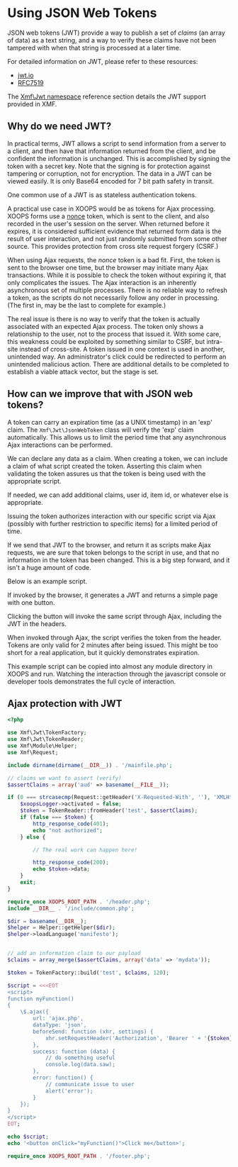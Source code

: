 # Using JSON Web Tokens

JSON web tokens \(JWT\) provide a way to publish a set of _claims_ \(an array of data\) as a text string, and a way to verify these claims have not been tampered with when that string is processed at a later time.

For detailed information on JWT, please refer to these resources:

* [jwt.io](https://jwt.io/)
* [RFC7519](https://tools.ietf.org/html/rfc7519)

The [Xmf\Jwt namespace]() reference section details the JWT support provided in XMF.

## Why do we need JWT?

In practical terms, JWT allows a script to send information from a server to a client, and then have that information returned from the client, and be confident the information is unchanged. This is accomplished by signing the token with a secret key. Note that the signing is for protection against tampering or corruption, not for encryption. The data in a JWT can be viewed easily. It is only Base64 encoded for 7 bit path safety in transit.

One common use of a JWT is as stateless authentication tokens.

A practical use case in XOOPS would be as tokens for Ajax processing. XOOPS forms use a [nonce](https://en.wikipedia.org/wiki/Cryptographic_nonce) token, which is sent to the client, and also recorded in the user's session on the server. When returned before it expires, it is considered sufficient evidence that returned form data is the result of user interaction, and not just randomly submitted from some other source. This provides protection from cross site request forgery \(CSRF.\)

When using Ajax requests, the _nonce_ token is a bad fit. First, the token is sent to the browser one time, but the browser may initiate many Ajax transactions. While it is possible to check the token without expiring it, that only complicates the issues. The Ajax interaction is an inherently asynchronous set of multiple processes. There is no reliable way to refresh a token, as the scripts do not necessarily follow any order in processing. \(The first in, may be the last to complete for example.\)

The real issue is there is no way to verify that the token is actually associated with an expected Ajax process. The token only shows a relationship to the user, not to the process that issued it. With some care, this weakness could be exploited by something similar to CSRF, but intra-site instead of cross-site. A token issued in one context is used in another, unintended way. An administrator's click could be redirected to perform an unintended malicious action. There are additional details to be completed to establish a viable attack vector, but the stage is set.

## How can we improve that with JSON web tokens?

A token can carry an expiration time \(as a UNIX timestamp\) in an 'exp' claim. The `Xmf\Jwt\JsonWebToken` class will verify the 'exp' claim automatically. This allows us to limit the period time that any asynchronous Ajax interactions can be performed.

We can declare any data as a claim. When creating a token, we can include a claim of what script created the token. Asserting this claim when validating the token assures us that the token is being used with the appropriate script.

If needed, we can add additional claims, user id, item id, or whatever else is appropriate.

Issuing the token authorizes interaction with our specific script via Ajax \(possibly with further restriction to specific items\) for a limited period of time.

If we send that JWT to the browser, and return it as scripts make Ajax requests, we are sure that token belongs to the script in use, and that no information in the token has been changed. This is a big step forward, and it isn't a huge amount of code.

Below is an example script.

If invoked by the browser, it generates a JWT and returns a simple page with one button.

Clicking the button will invoke the same script through Ajax, including the JWT in the headers.

When invoked through Ajax, the script verifies the token from the header. Tokens are only valid for 2 minutes after being issued. This might be too short for a real application, but it quickly demonstrates expiration.

This example script can be copied into almost any module directory in XOOPS and run. Watching the interaction through the javascript console or developer tools demonstrates the full cycle of interaction.

## Ajax protection with JWT

```php
<?php

use Xmf\Jwt\TokenFactory;
use Xmf\Jwt\TokenReader;
use Xmf\Module\Helper;
use Xmf\Request;

include dirname(dirname(__DIR__)) . '/mainfile.php';

// claims we want to assert (verify)
$assertClaims = array('aud' => basename(__FILE__));

if (0 === strcasecmp(Request::getHeader('X-Requested-With', ''), 'XMLHttpRequest')) {
    $xoopsLogger->activated = false;
    $token = TokenReader::fromHeader('test', $assertClaims);
    if (false === $token) {
        http_response_code(401);
        echo "not authorized";
    } else {

        // The real work can happen here!

        http_response_code(200);
        echo $token->data;
    }
    exit;
}

require_once XOOPS_ROOT_PATH . '/header.php';
include __DIR__ . '/include/common.php';

$dir = basename(__DIR__);
$helper = Helper::getHelper($dir);
$helper->loadLanguage('manifesto');


// add an information claim to our payload
$claims = array_merge($assertClaims, array('data' => 'mydata'));

$token = TokenFactory::build('test', $claims, 120);

$script = <<<EOT
<script>
function myFunction()
{
    \$.ajax({
        url: 'ajax.php',
        dataType: 'json',
        beforeSend: function (xhr, settings) {
            xhr.setRequestHeader('Authorization', 'Bearer ' + '{$token}');
        },
        success: function (data) {
            // do something useful
            console.log(data.saw);
        },
        error: function() {
            // communicate issue to user
            alert('error');
        }
    });
}
</script>
EOT;

echo $script;
echo '<button onClick="myFunction()">Click me</button>';

require_once XOOPS_ROOT_PATH . '/footer.php';
```

